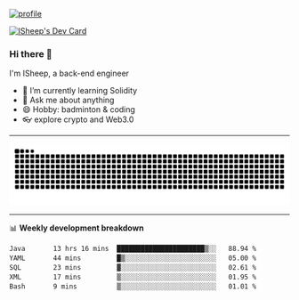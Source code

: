 [![profile](https://user-images.githubusercontent.com/54968314/208005045-e4b42f3b-833d-4242-bfcc-e764865553a2.svg)](https://www.calligrapher.ai/)

<a href="https://app.daily.dev/linziyang1106"><img src="https://api.daily.dev/devcards/v2/i4Spwx5Skx5FpTqWcwoit.png?r=kgx&type=wide" width="652" alt="ISheep's Dev Card"/></a>

### Hi there 🐏

I'm ISheep, a back-end engineer

- 🔭 I’m currently learning Solidity
- 💬 Ask me about anything
- 😄 Hobby: badminton & coding
- 👓 explore crypto and Web3.0

-------

![](https://raw.githubusercontent.com/ISheepp/ISheepp/output/github-contribution-grid-snake.svg)

-------

📊 **Weekly development breakdown**
<!--START_SECTION:waka-->

```txt
Java       13 hrs 16 mins  ██████████████████████▒░░   88.94 %
YAML       44 mins         █▒░░░░░░░░░░░░░░░░░░░░░░░   05.00 %
SQL        23 mins         ▓░░░░░░░░░░░░░░░░░░░░░░░░   02.61 %
XML        17 mins         ▒░░░░░░░░░░░░░░░░░░░░░░░░   01.95 %
Bash       9 mins          ▒░░░░░░░░░░░░░░░░░░░░░░░░   01.01 %
```

<!--END_SECTION:waka-->
